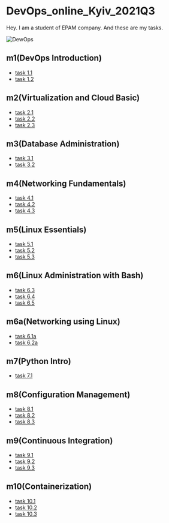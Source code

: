 # DevOps_online_Kyiv_2021Q3


Hey. I am a student of EPAM company. And these are my tasks.

![DewOps](https://github.com/ivorobey/DevOps_online_Kyiv_2020Q3Q4/blob/master/images/m1/devops.png)

## m1(DevOps Introduction)
  - [task 1.1]()
  - [task 1.2]()

## m2(Virtualization and Cloud Basic)
- [task 2.1]()
- [task 2.2]()
- [task 2.3]()

## m3(Database Administration)
- [task 3.1]()
- [task 3.2]()

## m4(Networking Fundamentals)
- [task 4.1]()
- [task 4.2]()
- [task 4.3]()

## m5(Linux Essentials)
- [task 5.1]()
- [task 5.2]()
- [task 5.3]()

## m6(Linux Administration with Bash)
- [task 6.3]()
- [task 6.4]()
- [task 6.5]()

## m6a(Networking using Linux)
- [task 6.1a]()
- [task 6.2a]()


## m7(Python Intro)
- [task 7.1]()


## m8(Configuration Management)
- [task 8.1]()
- [task 8.2]()
- [task 8.3]()

## m9(Continuous Integration)
- [task 9.1]()
- [task 9.2]()
- [task 9.3]()

## m10(Containerization)
- [task 10.1]()
- [task 10.2]()
- [task 10.3]()